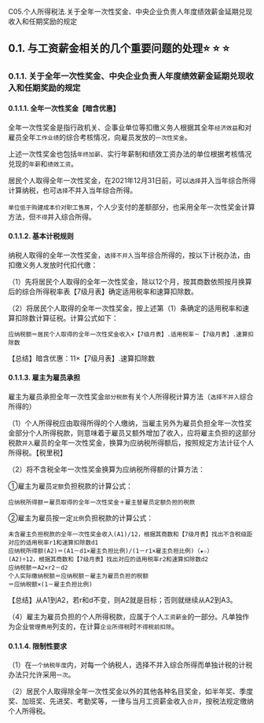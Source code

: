 C05.个人所得税法.关于全年一次性奖金、中央企业负责人年度绩效薪金延期兑现收入和任期奖励的规定

## 0.1. 与工资薪金相关的几个重要问题的处理:star: :star: :star: 

### 0.1.1. 关于全年一次性奖金、中央企业负责人年度绩效薪金延期兑现收入和任期奖励的规定

#### 0.1.1.1. 全年一次性奖金【暗含优惠】

全年一次性奖金是指行政机关、企事业单位等扣缴义务人根据其全年`经济效益`和对雇员全年`工作业绩`的综合考核情况，向雇员发放的`一次性奖金`。

上述一次性奖金也包括`年终加薪`、实行年薪制和绩效工资办法的单位根据考核情况兑现的`年薪`和`绩效工资`。

居民个人取得全年一次性奖金，在2021年12月31日前，可以`选择`并入当年综合所得计算纳税，也可`选择`不并入当年综合所得。

`单位低于购建成本价对职工售房`，个人少支付的差额部分，也采用全年一次性奖金计算方法，但`不得`并入综合所得。

#### 0.1.1.2. 基本计税规则

纳税人取得的全年一次性奖金，`选择不并入`当年综合所得的，按以下计税办法，由扣缴义务人发放时代扣代缴：

（1）先将居民个人取得的全年一次性奖金，除以12个月，按其商数依照按月换算后的综合所得税率表【7级月表】确定适用税率和速算扣除数。

（2）将居民个人取得的全年一次性奖金，按上述第（1）条确定的适用税率和速算扣除数计算征税。计算公式如下：

```
应纳税额＝居民个人取得的全年一次性奖金收入×【7级月表】.适用税率－【7级月表】.速算扣除数
```
【总结】暗含优惠：11×【7级月表】.速算扣除数

#### 0.1.1.3. 雇主为雇员承担

雇主为雇员承担全年一次性奖金`部分税款`有关个人所得税计算方法（`选择不并入`综合所得的）

（1）个人所得税应由取得所得的个人缴纳，当雇主另外为雇员负担全年一次性奖金部分个人所得税款，则意味着于雇员又额外增加了收入，应将雇主负担的这部分税款`并入`雇员的全年一次性奖金，换算为应纳税所得额后，按照规定方法计征个人所得税。【税里税】

（2）将不含税全年一次性奖金换算为应纳税所得额的计算方法：

①雇主为雇员`定额`负担税款的计算公式：

```
应纳税所得额＝雇员取得的全年一次性奖金＋雇主替雇员定额负担的税款
```
②雇主为雇员按一定`比例`负担税款的计算公式：

```
未含雇主负担税款的全年一次性奖金收入(A1)/12，根据其商数和【7级月表】找出不含税级距对应的适用税率r1和速算扣除数d1
应纳税所得额(A2)＝(A1－d1×雇主负担比例)/(1－r1×雇主负担比例)（★☆）
(A2)÷12，根据其商数和【7级月表】找出对应的适用税率r2和速算扣除数d2
应纳税额＝A2×r2－d2
个人实际缴纳税额＝应纳税额－雇主为雇员负担的税额
＝应纳税额×(1－雇主负担比例)
```
【总结】从A1到A2，若r和d不变，则A2就是目标；否则就继续从A2到A3。

（4）雇主为雇员负担的个人所得税款，应属于个人`工资薪金`的一部分。凡单独作为企业`管理费用`列支的，在计算`企业所得税`时`不得税前扣除`。

#### 0.1.1.4. 限制性要求

（1）在`一个纳税年度`内，对每一个纳税人，选择不并入综合所得而单独计税的计税办法只允许采用`一次`。

（2）居民个人取得除全年一次性奖金以外的其他各种名目奖金，如半年奖、季度奖、加班奖、先进奖、考勤奖等，一律与当月工资薪金收入`合并`，按税法规定缴纳个人所得税。
